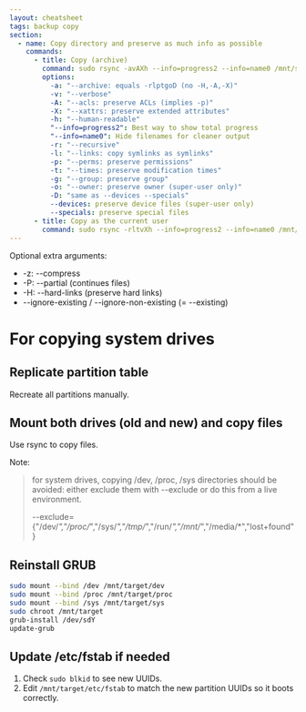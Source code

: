 ```yaml
---
layout: cheatsheet
tags: backup copy
section:
  - name: Copy directory and preserve as much info as possible
    commands:
      - title: Copy (archive)
        command: sudo rsync -avAXh --info=progress2 --info=name0 /mnt/source/ /mnt/target/
        options:
          -a: "--archive: equals -rlptgoD (no -H,-A,-X)"
          -v: "--verbose"
          -A: "--acls: preserve ACLs (implies -p)"
          -X: "--xattrs: preserve extended attributes"
          -h: "--human-readable"
          "--info=progress2": Best way to show total progress
          "--info=name0": Hide filenames for cleaner output
          -r: "--recursive"
          -l: "--links: copy symlinks as symlinks"
          -p: "--perms: preserve permissions"
          -t: "--times: preserve modification times"
          -g: "--group: preserve group"
          -o: "--owner: preserve owner (super-user only)"
          -D: "same as --devices --specials"
          --devices: preserve device files (super-user only)
          --specials: preserve special files
      - title: Copy as the current user
        command: sudo rsync -rltvXh --info=progress2 --info=name0 /mnt/source/ /mnt/target/
---
```


Optional extra arguments:

- -z: --compress
- -P: --partial (continues files)
- -H: --hard-links (preserve hard links)
- --ignore-existing / --ignore-non-existing (= --existing)

# For copying system drives

## Replicate partition table

Recreate all partitions manually.

## Mount both drives (old and new) and copy files

Use rsync to copy files.

Note:

> for system drives, copying /dev, /proc, /sys directories should be avoided:
> either exclude them with --exclude or do this from a live environment.
>
> --exclude={"/dev/*","/proc/*","/sys/*","/tmp/*","/run/*","/mnt/*","/media/*","lost+found"}

## Reinstall GRUB

```bash
sudo mount --bind /dev /mnt/target/dev
sudo mount --bind /proc /mnt/target/proc
sudo mount --bind /sys /mnt/target/sys
sudo chroot /mnt/target
grub-install /dev/sdY
update-grub
```

## Update /etc/fstab if needed

1. Check `sudo blkid` to see new UUIDs.
2. Edit `/mnt/target/etc/fstab` to match the new partition UUIDs so it boots correctly.
